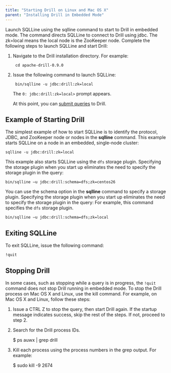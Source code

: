 ```yaml
---
title: "Starting Drill on Linux and Mac OS X"
parent: "Installing Drill in Embedded Mode"
---
```

Launch SQLLine using the sqlline command to start to Drill in embedded mode. The command directs SQLLine to connect to Drill using jdbc. The zk=local means the local node is the ZooKeeper node. Complete the following steps to launch SQLLine and start Drill:

1. Navigate to the Drill installation directory. For example:  

        cd apache-drill-0.9.0  

2. Issue the following command to launch SQLLine:

        bin/sqlline -u jdbc:drill:zk=local  

   The `0: jdbc:drill:zk=local>`  prompt appears.  

   At this point, you can [submit queries]({{site.baseurl}}/docs/drill-in-10-minutes#query-sample-data) to Drill.

## Example of Starting Drill

The simplest example of how to start SQLLine is to identify the protocol, JDBC, and ZooKeeper node or nodes in the **sqlline** command. This example starts SQLLine on a node in an embedded, single-node cluster:

    sqlline -u jdbc:drill:zk=local

This example also starts SQLLine using the `dfs` storage plugin. Specifying the storage plugin when you start up eliminates the need to specify the storage plugin in the query:


    bin/sqlline –u jdbc:drill:schema=dfs;zk=centos26
    
You can use the schema option in the **sqlline** command to specify a storage plugin. Specifying the storage plugin when you start up eliminates the need to specify the storage plugin in the query: For example, this command specifies the `dfs` storage plugin.

    bin/sqlline –u jdbc:drill:schema=dfs;zk=local

## Exiting SQLLine

To exit SQLLine, issue the following command:

    !quit

## Stopping Drill

In some cases, such as stopping while a query is in progress, the `!quit` command does not stop Drill running in embedded mode. To stop the Drill process on Mac OS X and Linux, use the kill command. For example, on Mac OS X and Linux, follow these steps:

  1. Issue a CTRL Z to stop the query, then start Drill again. If the startup message indicates success, skip the rest of the steps. If not, proceed to step 2.
  2. Search for the Drill process IDs.
  
        $ ps auwx | grep drill
  3. Kill each process using the process numbers in the grep output. For example:

        $ sudo kill -9 2674 